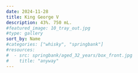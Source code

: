 ```yaml
---
date: 2024-11-28
title: King George V
description: 43%. 750 mL.
#featured_image: 10_tray_out.jpg
#type: gallery
sort_by: Name
#categories: ["whisky", "springbank"]
#resources:
#  - src: springbank/aged_32_years/box_front.jpg
#    title: "anyway"
---
```

